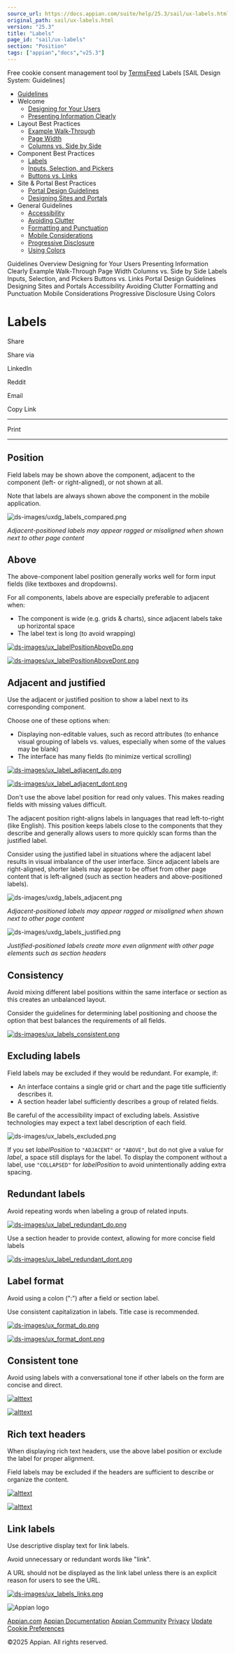 ```yaml
---
source_url: https://docs.appian.com/suite/help/25.3/sail/ux-labels.html
original_path: sail/ux-labels.html
version: "25.3"
title: "Labels"
page_id: "sail/ux-labels"
section: "Position"
tags: ["appian","docs","v25.3"]
---
```



Free cookie consent management tool by [TermsFeed](https://www.termsfeed.com/) Labels \[SAIL Design System: Guidelines\]

-   [Guidelines](/suite/help/25.3/sail/guidance.html)
-   Welcome
    -   [Designing for Your Users](/suite/help/25.3/sail/ux-designing-for-your-users.html)
    -   [Presenting Information Clearly](/suite/help/25.3/sail/ux-presenting-information-clearly.html)
-   Layout Best Practices
    -   [Example Walk-Through](/suite/help/25.3/sail/ux-example-walkthrough.html)
    -   [Page Width](/suite/help/25.3/sail/ux-page-width.html)
    -   [Columns vs. Side by Side](/suite/help/25.3/sail/ux-columns-and-side-by-side.html)
-   Component Best Practices
    -   [Labels](#)
    -   [Inputs, Selection, and Pickers](/suite/help/25.3/sail/ux-inputs.html)
    -   [Buttons vs. Links](/suite/help/25.3/sail/ux-buttons-vs-links.html)
-   Site & Portal Best Practices
    -   [Portal Design Guidelines](/suite/help/25.3/sail/ux-portals.html)
    -   [Designing Sites and Portals](/suite/help/25.3/sail/ux-site-branding.html)
-   General Guidelines
    -   [Accessibility](/suite/help/25.3/sail/ux-accessibility.html)
    -   [Avoiding Clutter](/suite/help/25.3/sail/ux-avoiding-clutter.html)
    -   [Formatting and Punctuation](/suite/help/25.3/sail/ux-formatting-and-punctuation.html)
    -   [Mobile Considerations](/suite/help/25.3/sail/ux-mobile-considerations.html)
    -   [Progressive Disclosure](/suite/help/25.3/sail/ux-progressive-disclosure.html)
    -   [Using Colors](/suite/help/25.3/sail/ux-color-overview.html)

Guidelines Overview Designing for Your Users Presenting Information Clearly Example Walk-Through Page Width Columns vs. Side by Side Labels Inputs, Selection, and Pickers Buttons vs. Links Portal Design Guidelines Designing Sites and Portals Accessibility Avoiding Clutter Formatting and Punctuation Mobile Considerations Progressive Disclosure Using Colors

# Labels

Share

Share via

LinkedIn

Reddit

Email

Copy Link

* * *

Print

* * *

## Position

Field labels may be shown above the component, adjacent to the component (left- or right-aligned), or not shown at all.

Note that labels are always shown above the component in the mobile application.

![ds-images/uxdg_labels_compared.png](ds-images/uxdg_labels_compared.png)

_Adjacent-positioned labels may appear ragged or misaligned when shown next to other page content_

## Above

The above-component label position generally works well for form input fields (like textboxes and dropdowns).

For all components, labels above are especially preferable to adjacent when:

-   The component is wide (e.g. grids & charts), since adjacent labels take up horizontal space
-   The label text is long (to avoid wrapping)

[![ds-images/ux_labelPositionAboveDo.png](ds-images/ux_labelPositionAboveDo.png)](ds-images/ux_labelPositionAboveDo.png)

[![ds-images/ux_labelPositionAboveDont.png](ds-images/ux_labelPositionAboveDont.png)](ds-images/ux_labelPositionAboveDont.png)

## Adjacent and justified

Use the adjacent or justified position to show a label next to its corresponding component.

Choose one of these options when:

-   Displaying non-editable values, such as record attributes (to enhance visual grouping of labels vs. values, especially when some of the values may be blank)
-   The interface has many fields (to minimize vertical scrolling)

[![ds-images/ux_label_adjacent_do.png](ds-images/ux_label_adjacent_do.png)](ds-images/ux_label_adjacent_do.png)

[![ds-images/ux_label_adjacent_dont.png](ds-images/ux_label_adjacent_dont.png)](ds-images/ux_label_adjacent_dont.png)

Don't use the above label position for read only values. This makes reading fields with missing values difficult.

The adjacent position right-aligns labels in languages that read left-to-right (like English). This position keeps labels close to the components that they describe and generally allows users to more quickly scan forms than the justified label.

Consider using the justified label in situations where the adjacent label results in visual imbalance of the user interface. Since adjacent labels are right-aligned, shorter labels may appear to be offset from other page content that is left-aligned (such as section headers and above-positioned labels).

![ds-images/uxdg_labels_adjacent.png](ds-images/uxdg_labels_adjacent.png)

_Adjacent-positioned labels may appear ragged or misaligned when shown next to other page content_

![ds-images/uxdg_labels_justified.png](ds-images/uxdg_labels_justified.png)

_Justified-positioned labels create more even alignment with other page elements such as section headers_

## Consistency

Avoid mixing different label positions within the same interface or section as this creates an unbalanced layout.

Consider the guidelines for determining label positioning and choose the option that best balances the requirements of all fields.

[![ds-images/ux_labels_consistent.png](ds-images/ux_labels_consistent.png)](ds-images/ux_labels_consistent.png)

## Excluding labels

Field labels may be excluded if they would be redundant. For example, if:

-   An interface contains a single grid or chart and the page title sufficiently describes it.
-   A section header label sufficiently describes a group of related fields.

Be careful of the accessibility impact of excluding labels. Assistive technologies may expect a text label description of each field.

![ds-images/ux_labels_excluded.png](ds-images/ux_labels_excluded.png)

If you set _labelPosition_ to `"ADJACENT"` or `"ABOVE"`, but do not give a value for _label_, a space still displays for the label. To display the component without a label, use `"COLLAPSED"` for _labelPosition_ to avoid unintentionally adding extra spacing.

## Redundant labels

Avoid repeating words when labeling a group of related inputs.

[![ds-images/ux_label_redundant_do.png](ds-images/ux_label_redundant_do.png)](ds-images/ux_label_redundant_do.png)

Use a section header to provide context, allowing for more concise field labels

[![ds-images/ux_label_redundant_dont.png](ds-images/ux_label_redundant_dont.png)](ds-images/ux_label_redundant_dont.png)

## Label format

Avoid using a colon (":") after a field or section label.

Use consistent capitalization in labels. Title case is recommended.

[![ds-images/ux_format_do.png](ds-images/ux_format_do.png)](ds-images/ux_format_do.png)

[![ds-images/ux_format_dont.png](ds-images/ux_format_dont.png)](ds-images/ux_format_dont.png)

## Consistent tone

Avoid using labels with a conversational tone if other labels on the form are concise and direct.

[![alttext](ds-images/ux_labels_tone_do.png)](ds-images/ux_labels_tone_do.png)

[![alttext](ds-images/ux_labels_tone_dont.png)](ds-images/ux_labels_tone_dont.png)

## Rich text headers

When displaying rich text headers, use the above label position or exclude the label for proper alignment.

Field labels may be excluded if the headers are sufficient to describe or organize the content.

[![alttext](ds-images/ux_labels_rich_text_do.png)](ds-images/ux_labels_rich_text_do.png)

[![alttext](ds-images/ux_labels_rich_text_dont.png)](ds-images/ux_labels_rich_text_dont.png)

## Link labels

Use descriptive display text for link labels.

Avoid unnecessary or redundant words like "link".

A URL should not be displayed as the link label unless there is an explicit reason for users to see the URL.

[![ds-images/ux_labels_links.png](ds-images/ux_labels_links.png)](ds-images/ux_labels_links.png)

![Appian logo](../images/design-sys/logo-appian-white-rebrand.svg)

[Appian.com](https://www.appian.com/) [Appian Documentation](/suite/help/25.3/) [Appian Community](https://community.appian.com) [Privacy](https://appian.com/legal/privacy-information.html) [Update Cookie Preferences](#)
 

©2025 Appian. All rights reserved.